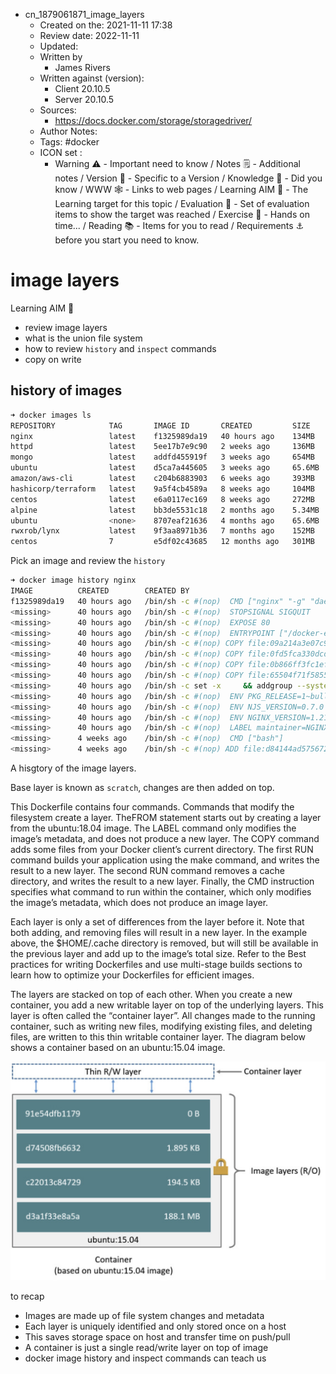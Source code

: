 - cn_1879061871_image_layers
	- Created on the: 2021-11-11 17:38
	- Review date: 2022-11-11
	- Updated:
	- Written by 
		- James Rivers
	- Written against (version):
		- Client 20.10.5
		- Server 20.10.5
	- Sources: 
		- https://docs.docker.com/storage/storagedriver/
	- Author Notes: 
	- Tags: #docker 
	- ICON set : 
		- Warning ⚠️ - Important need to know / Notes 🗒 - Additional notes / Version 🌱 - Specific to a Version / Knowledge 🧠 - Did you know / WWW 🕸 - Links to web pages / Learning AIM 🎯 - The Learning target for this topic / Evaluation 🧪 - Set of evaluation items to show the target was reached / Exercise 🤸 - Hands on time... /  Reading 📚  - Items for you to read / Requirements ⚓ before you start you need to know.
# image layers
Learning AIM 🎯 
 - review image layers
- what is the union file system
- how to review `history` and `inspect` commands 
- copy on write

## history of images
```bash
➜ docker images ls
REPOSITORY            TAG       IMAGE ID       CREATED         SIZE
nginx                 latest    f1325989da19   40 hours ago    134MB
httpd                 latest    5ee17b7e9c90   2 weeks ago     136MB
mongo                 latest    addfd455919f   3 weeks ago     654MB
ubuntu                latest    d5ca7a445605   3 weeks ago     65.6MB
amazon/aws-cli        latest    c204b6883903   6 weeks ago     393MB
hashicorp/terraform   latest    9a5f4cb4589a   8 weeks ago     104MB
centos                latest    e6a0117ec169   8 weeks ago     272MB
alpine                latest    bb3de5531c18   2 months ago    5.34MB
ubuntu                <none>    8707eaf21636   4 months ago    65.6MB
rwxrob/lynx           latest    9f3aa8971b36   7 months ago    152MB
centos                7         e5df02c43685   12 months ago   301MB
```
Pick an image and review the `history` 

```bash 
➜ docker image history nginx 
IMAGE          CREATED        CREATED BY                                      SIZE      COMMENT
f1325989da19   40 hours ago   /bin/sh -c #(nop)  CMD ["nginx" "-g" "daemon…   0B        
<missing>      40 hours ago   /bin/sh -c #(nop)  STOPSIGNAL SIGQUIT           0B        
<missing>      40 hours ago   /bin/sh -c #(nop)  EXPOSE 80                    0B        
<missing>      40 hours ago   /bin/sh -c #(nop)  ENTRYPOINT ["/docker-entr…   0B        
<missing>      40 hours ago   /bin/sh -c #(nop) COPY file:09a214a3e07c919a…   4.61kB    
<missing>      40 hours ago   /bin/sh -c #(nop) COPY file:0fd5fca330dcd6a7…   1.04kB    
<missing>      40 hours ago   /bin/sh -c #(nop) COPY file:0b866ff3fc1ef5b0…   1.96kB    
<missing>      40 hours ago   /bin/sh -c #(nop) COPY file:65504f71f5855ca0…   1.2kB     
<missing>      40 hours ago   /bin/sh -c set -x     && addgroup --system -…   60.1MB    
<missing>      40 hours ago   /bin/sh -c #(nop)  ENV PKG_RELEASE=1~bullseye   0B        
<missing>      40 hours ago   /bin/sh -c #(nop)  ENV NJS_VERSION=0.7.0        0B        
<missing>      40 hours ago   /bin/sh -c #(nop)  ENV NGINX_VERSION=1.21.4     0B        
<missing>      40 hours ago   /bin/sh -c #(nop)  LABEL maintainer=NGINX Do…   0B        
<missing>      4 weeks ago    /bin/sh -c #(nop)  CMD ["bash"]                 0B        
<missing>      4 weeks ago    /bin/sh -c #(nop) ADD file:d84144ad575672cd6…   74.3MB  
```

A hisgtory of the image layers. 

Base layer is known as `scratch`, changes are then added on top. 

This Dockerfile contains four commands. Commands that modify the filesystem create a layer. TheFROM statement starts out by creating a layer from the ubuntu:18.04 image. The LABEL command only modifies the image’s metadata, and does not produce a new layer. The COPY command adds some files from your Docker client’s current directory. The first RUN command builds your application using the make command, and writes the result to a new layer. The second RUN command removes a cache directory, and writes the result to a new layer. Finally, the CMD instruction specifies what command to run within the container, which only modifies the image’s metadata, which does not produce an image layer.

Each layer is only a set of differences from the layer before it. Note that both adding, and removing files will result in a new layer. In the example above, the $HOME/.cache directory is removed, but will still be available in the previous layer and add up to the image’s total size. Refer to the Best practices for writing Dockerfiles and use multi-stage builds sections to learn how to optimize your Dockerfiles for efficient images.

The layers are stacked on top of each other. When you create a new container, you add a new writable layer on top of the underlying layers. This layer is often called the “container layer”. All changes made to the running container, such as writing new files, modifying existing files, and deleting files, are written to this thin writable container layer. The diagram below shows a container based on an ubuntu:15.04 image.

![](../../attachments/Pasted%20image%2020211111180721.png)

to recap 
 - Images are made up of file system changes and metadata
- Each layer is uniquely identified and only stored once on a host
-  This saves storage space on host and transfer time on push/pull
-  A container is just a single read/write layer on top of image
-  docker image history and inspect commands can teach us
